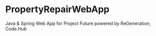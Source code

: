 # PropertyRepairWebApp
Java &amp; Spring Web App for Project Future powered by ReGeneration, Code.Hub
